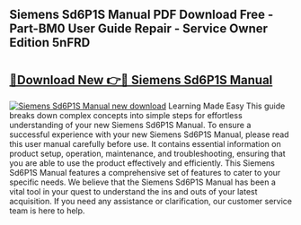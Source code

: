 ## Siemens Sd6P1S Manual PDF Download Free - Part-BM0 User Guide Repair - Service Owner Edition 5nFRD

# <h2><a href="http://cf14621.oget.top/?id=Siemens+Sd6P1S+Manual">🔗Download New 👉🔴 Siemens Sd6P1S Manual</a></h2>

[![Siemens Sd6P1S Manual new download](https://i.imgur.com/5g1atiW.png)](http://cf14621.oget.top/?id=Siemens+Sd6P1S+Manual)
Learning Made Easy This guide breaks down complex concepts into simple steps for effortless understanding of your new Siemens Sd6P1S Manual. To ensure a successful experience with your new Siemens Sd6P1S Manual, please read this user manual carefully before use. It contains essential information on product setup, operation, maintenance, and troubleshooting, ensuring that you are able to use the product effectively and efficiently. This Siemens Sd6P1S Manual features a comprehensive set of features to cater to your specific needs. We believe that the Siemens Sd6P1S Manual has been a vital tool in your quest to understand the ins and outs of your latest acquisition. If you need any assistance or clarification, our customer service team is here to help.
